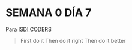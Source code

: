 # SEMANA 0 DÍA 7

Para [ISDI CODERS](https://isdicoders.com/)

> First do it
> Then do it right
> Then do it better
